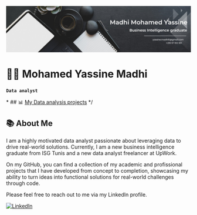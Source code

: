 <center><img alt="Header" src="https://github.com/yassine978/yassine978/blob/main/header.jfif?raw=true"/></center>

# 👨‍💻 Mohamed Yassine Madhi

**`Data analyst`**

\* ## 📊 [My Data analysis projects](https://github.com/stars/yassine978/lists/data-analysis) */

## 📚 About Me
I am a highly motivated data analyst passionate about leveraging data to drive real-world solutions. Currently, I am a new business intelligence graduate from ISG Tunis and a new data analyst freelancer at UpWork.

On my GitHub, you can find a collection of my academic and profissional projects that I have developed from concept to completion, showcasing my ability to turn ideas into functional solutions for real-world challenges through code.


Please feel free to reach out to me via my LinkedIn profile.

[![LinkedIn](https://img.shields.io/badge/LinkedIn-blue?style=flat&logo=linkedin)](https://www.linkedin.com/in/madhi-mohamed-yassine/)
